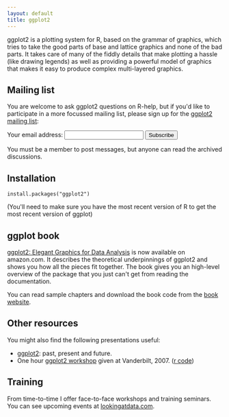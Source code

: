 ```yaml
---
layout: default
title: ggplot2
---
```


ggplot2 is a plotting system for R, based on the grammar of graphics, which tries to take the good parts of base and lattice graphics and none of the bad parts. It takes care of many of the fiddly details that make plotting a hassle (like drawing legends) as well as providing a powerful model of graphics that makes it easy to produce complex multi-layered graphics.

## Mailing list

You are welcome to ask ggplot2 questions on R-help, but if you'd like to participate in a more focussed mailing list, please sign up for the [ggplot2 mailing list](https://groups.google.com/forum/?fromgroups#!forum/ggplot2):

<form action="http://groups.google.com/group/ggplot2/boxsubscribe">
  Your email address: <input type="text" name="email" /> <input type="submit" value="Subscribe" />
</form>

You must be a member to post messages, but anyone can read the archived discussions.

## Installation

```
install.packages("ggplot2")
```

(You'll need to make sure you have the most recent version of R to get the most recent version of ggplot)

## ggplot book

[ggplot2: Elegant Graphics for Data Analysis](http://tinyurl.com/ggplot2-book) is now available on amazon.com. It describes the theoretical underpinnings of ggplot2 and shows you how all the pieces fit together. The book gives you an high-level overview of the package that you just can't get from reading the documentation.

You can read sample chapters and download the book code from the [book website](book/).

## Other resources

You might also find the following presentations useful:

* [ggplot2](resources/2007-past-present-future.pdf): past, present and future.
* One hour [ggplot2 workshop](resources/2007-vanderbilt.pdf) given at Vanderbilt, 2007. ([r code](resources/the-grammar.r))

## Training

From time-to-time I offer face-to-face workshops and training seminars. You can see upcoming events at [lookingatdata.com](http://lookingatdata.com).

